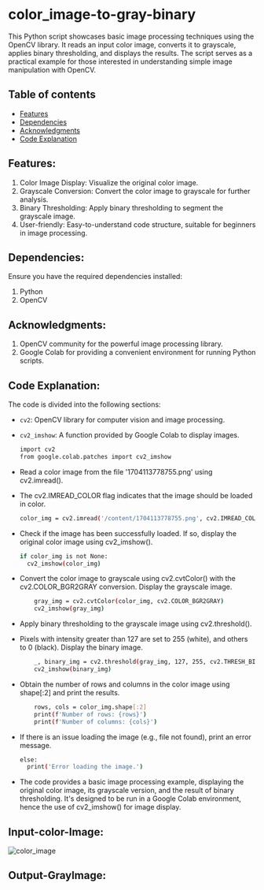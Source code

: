 # color_image-to-gray-binary
This Python script showcases basic image processing techniques using the OpenCV library. It reads an input color image, converts it to grayscale, applies binary thresholding, and displays the results. The script serves as a practical example for those interested in understanding simple image manipulation with OpenCV.
## Table of contents

- [Features](#features)
- [Dependencies](#dependencies)
- [Acknowledgments](#acknowledgments)
- [Code Explanation](#code-explanation)
## Features:
1. Color Image Display: Visualize the original color image.
2. Grayscale Conversion: Convert the color image to grayscale for further analysis.
3. Binary Thresholding: Apply binary thresholding to segment the grayscale image.
4. User-friendly: Easy-to-understand code structure, suitable for beginners in image processing.

## Dependencies:
Ensure you have the required dependencies installed:
1. Python
2. OpenCV

## Acknowledgments:
1. OpenCV community for the powerful image processing library.
2. Google Colab for providing a convenient environment for running Python scripts.

## Code Explanation:

The code is divided into the following sections:

- `cv2`: OpenCV library for computer vision and image processing.
- `cv2_imshow`: A function provided by Google Colab to display images.
  ```bash
  import cv2
  from google.colab.patches import cv2_imshow
  ```
  
- Read a color image from the file '1704113778755.png' using cv2.imread().
- The cv2.IMREAD_COLOR flag indicates that the image should be loaded in color.
  ```bash
  color_img = cv2.imread('/content/1704113778755.png', cv2.IMREAD_COLOR)
  ```
  
- Check if the image has been successfully loaded. If so, display the original color image using cv2_imshow().
  ```bash
  if color_img is not None:
    cv2_imshow(color_img)
  ```
  
- Convert the color image to grayscale using cv2.cvtColor() with the cv2.COLOR_BGR2GRAY conversion. Display the grayscale image.
  ```bash
      gray_img = cv2.cvtColor(color_img, cv2.COLOR_BGR2GRAY)
      cv2_imshow(gray_img)
  ```
  
- Apply binary thresholding to the grayscale image using cv2.threshold().
- Pixels with intensity greater than 127 are set to 255 (white), and others to 0 (black). Display the binary image.
  ```bash
      _, binary_img = cv2.threshold(gray_img, 127, 255, cv2.THRESH_BINARY)
      cv2_imshow(binary_img)

- Obtain the number of rows and columns in the color image using shape[:2] and print the results.
  ```bash
      rows, cols = color_img.shape[:2]
      print(f'Number of rows: {rows}')
      print(f'Number of columns: {cols}')
  ```

- If there is an issue loading the image (e.g., file not found), print an error message.
  ```bash
  else:
    print('Error loading the image.')
  ```

- The code provides a basic image processing example, displaying the original color image, its grayscale version, and the result of binary thresholding. It's designed to be run in a Google Colab environment, hence the use of cv2_imshow() for image display.

## Input-color-Image:
![color_image](https://github.com/rajukosireddy/color_image-to-gray-binary/assets/141699777/e041b107-5677-4462-9aeb-50c937bb4c2d)

## Output-GrayImage:

  


    
